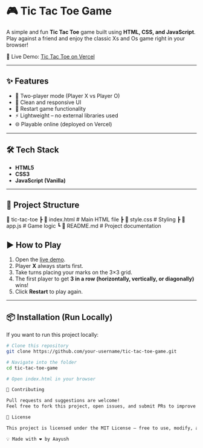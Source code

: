 # 🎮 Tic Tac Toe Game

A simple and fun **Tic Tac Toe** game built using **HTML, CSS, and JavaScript**.  
Play against a friend and enjoy the classic Xs and Os game right in your browser!

🚀 Live Demo: [Tic Tac Toe on Vercel](https://tic-tac-toe-game-lake-two.vercel.app/)

---

## ✨ Features
- 🎲 Two-player mode (Player X vs Player O)
- 🎨 Clean and responsive UI
- 🔄 Restart game functionality
- ⚡ Lightweight – no external libraries used
- 🌐 Playable online (deployed on Vercel)

---

## 🛠️ Tech Stack
- **HTML5**
- **CSS3**
- **JavaScript (Vanilla)**

---

## 📂 Project Structure

📁 tic-tac-toe
┣ 📄 index.html # Main HTML file
┣ 📄 style.css # Styling
┣ 📄 app.js # Game logic
┗ 📄 README.md # Project documentation


## ▶️ How to Play
1. Open the [live demo](https://tic-tac-toe-game-lake-two.vercel.app/).
2. Player **X** always starts first.
3. Take turns placing your marks on the 3×3 grid.
4. The first player to get **3 in a row (horizontally, vertically, or diagonally)** wins!
5. Click **Restart** to play again.

---

## 📦 Installation (Run Locally)
If you want to run this project locally:
```bash
# Clone this repository
git clone https://github.com/your-username/tic-tac-toe-game.git

# Navigate into the folder
cd tic-tac-toe-game

# Open index.html in your browser

🤝 Contributing

Pull requests and suggestions are welcome!
Feel free to fork this project, open issues, and submit PRs to improve it.

📜 License

This project is licensed under the MIT License – free to use, modify, and distribute.

💡 Made with ❤️ by Aayush
